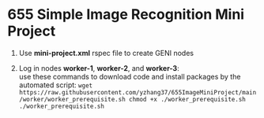 # 655 Simple Image Recognition Mini Project

1. Use **mini-project.xml** rspec file to create GENI nodes    
	
2. Log in nodes **worker-1**, **worker-2**, and **worker-3**:   
		use these commands to download code and install packages by the automated script:
		```
		wget https://raw.githubusercontent.com/yzhang37/655ImageMiniProject/main/worker/worker_prerequisite.sh
		chmod +x ./worker_prerequisite.sh
		./worker_prerequisite.sh
		```
